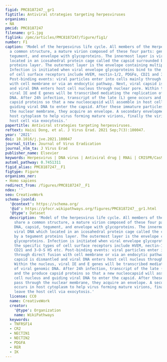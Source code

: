 ```yaml
---
figid: PMC8187247__gr1
figtitle: Antiviral strategies targeting herpesviruses
organisms:
- NA
pmcid: PMC8187247
filename: gr1.jpg
figlink: /pmc/articles/PMC8187247/figure/fig1/
number: F1
caption: 'Model of the herpesvirus life cycle. All members of the Herpesviridae share
  a common structure, a mature virion composed of these four parts: genomic DNA, capsid,
  tegument, and envelope with glycoproteins. The innermost layer is viral DNA which
  located in an icosahedral protein cage called the capsid surrounded by a tegument
  proteins layer. The outermost layer is the envelope containing multiple glycoproteins.
  Infection is initiated when viral envelope glycoproteins bind to the specific types
  of cell surface receptors include HVEM, nectin-1/2, PDGFα, CD21 and 3-O-S HS etc.
  Post-binding events: viral particles enter into cells mainly through direct fusion
  with cell membrane or via an endocytic pathway. Next, viral capsid is dismantled
  and viral DNA enters host cell nucleus through nuclear pore. Within the nucleus,
  viral IE and E genes will be transcribed mediating the replication of viral genomic
  DNA. After 24h infection, transcript of the late (L) gene occurs and the produce
  capsid proteins so that a new nucleocapsid will assemble in host cell nucleus and
  guiding viral DNA to enter the capsid. After these immature particles pass through
  the nuclear membrane, they acquire an envelope. A secondary envelopment occurs in
  host cytoplasm to help virus forming mature virions, finally the virions leave the
  host cell via exocytosis.'
papertitle: Antiviral strategies targeting herpesviruses.
reftext: Haisi Dong, et al. J Virus Erad. 2021 Sep;7(3):100047.
year: '2021'
doi: 10.1016/j.jve.2021.100047
journal_title: Journal of Virus Eradication
journal_nlm_ta: J Virus Erad
publisher_name: Elsevier
keywords: Herpesvirus | DNA virus | Antiviral drug | RNAi | CRISPR/Cas9
automl_pathway: 0.7451311
figid_alias: PMC8187247__F1
figtype: Figure
organisms_ner:
- Homo sapiens
redirect_from: /figures/PMC8187247__F1
ndex: ''
seo: CreativeWork
schema-jsonld:
  '@context': https://schema.org/
  '@id': https://pfocr.wikipathways.org/figures/PMC8187247__gr1.html
  '@type': Dataset
  description: 'Model of the herpesvirus life cycle. All members of the Herpesviridae
    share a common structure, a mature virion composed of these four parts: genomic
    DNA, capsid, tegument, and envelope with glycoproteins. The innermost layer is
    viral DNA which located in an icosahedral protein cage called the capsid surrounded
    by a tegument proteins layer. The outermost layer is the envelope containing multiple
    glycoproteins. Infection is initiated when viral envelope glycoproteins bind to
    the specific types of cell surface receptors include HVEM, nectin-1/2, PDGFα,
    CD21 and 3-O-S HS etc. Post-binding events: viral particles enter into cells mainly
    through direct fusion with cell membrane or via an endocytic pathway. Next, viral
    capsid is dismantled and viral DNA enters host cell nucleus through nuclear pore.
    Within the nucleus, viral IE and E genes will be transcribed mediating the replication
    of viral genomic DNA. After 24h infection, transcript of the late (L) gene occurs
    and the produce capsid proteins so that a new nucleocapsid will assemble in host
    cell nucleus and guiding viral DNA to enter the capsid. After these immature particles
    pass through the nuclear membrane, they acquire an envelope. A secondary envelopment
    occurs in host cytoplasm to help virus forming mature virions, finally the virions
    leave the host cell via exocytosis.'
  license: CC0
  name: CreativeWork
  creator:
    '@type': Organization
    name: WikiPathways
  keywords:
  - TNFRSF14
  - CR2
  - NECTIN1
  - NECTIN2
  - PDGFA
  - RER
  - IK
---
```

